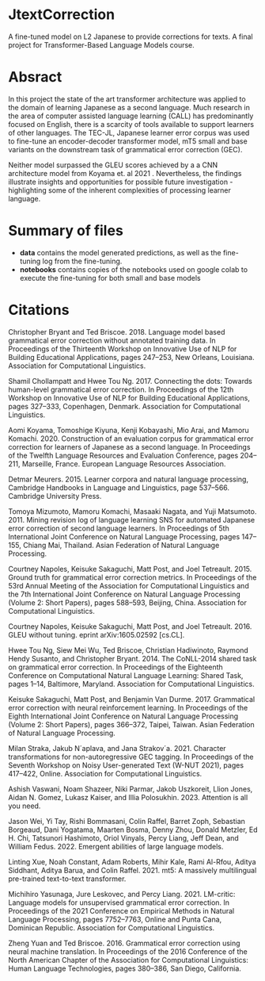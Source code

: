 # JtextCorrection
A fine-tuned model on L2 Japanese to provide corrections for texts. A final project for Transformer-Based Language Models course.

# Absract

In this project the state of the art transformer architecture was applied to the domain of learning Japanese as a second language. Much research in the area of computer assisted language learning (CALL) has predominantly focused on English, there is a scarcity of tools available to support learners of other languages. The TEC-JL, Japanese learner error corpus was used to fine-tune an encoder-decoder transformer model, mT5 small and base variants on the downstream task of grammatical error correction (GEC).

Neither model surpassed the GLEU scores achieved by a a CNN architecture model from Koyama et. al 2021 . Nevertheless, the findings illustrate insights and opportunities for possible future investigation - highlighting some of the inherent complexities of processing learner language.

# Summary of files

* **data** contains the model generated predictions, as well as the fine-tuning log from the fine-tuning.
* **notebooks** contains copies of the notebooks used on google colab to execute the fine-tuning for both small and base models

# Citations

Christopher Bryant and Ted Briscoe. 2018. Language
model based grammatical error correction without
annotated training data. In Proceedings of the Thirteenth
Workshop on Innovative Use of NLP for Building
Educational Applications, pages 247–253, New
Orleans, Louisiana. Association for Computational
Linguistics.

Shamil Chollampatt and Hwee Tou Ng. 2017. Connecting
the dots: Towards human-level grammatical error
correction. In Proceedings of the 12th Workshop on
Innovative Use of NLP for Building Educational Applications,
pages 327–333, Copenhagen, Denmark.
Association for Computational Linguistics.

Aomi Koyama, Tomoshige Kiyuna, Kenji Kobayashi,
Mio Arai, and Mamoru Komachi. 2020. Construction
of an evaluation corpus for grammatical error
correction for learners of Japanese as a second language.
In Proceedings of the Twelfth Language Resources
and Evaluation Conference, pages 204–211,
Marseille, France. European Language Resources
Association.

Detmar Meurers. 2015. Learner corpora and natural
language processing, Cambridge Handbooks in Language
and Linguistics, page 537–566. Cambridge
University Press.

Tomoya Mizumoto, Mamoru Komachi, Masaaki Nagata,
and Yuji Matsumoto. 2011. Mining revision log of
language learning SNS for automated Japanese error
correction of second language learners. In Proceedings
of 5th International Joint Conference on Natural
Language Processing, pages 147–155, Chiang Mai,
Thailand. Asian Federation of Natural Language Processing.

Courtney Napoles, Keisuke Sakaguchi, Matt Post, and
Joel Tetreault. 2015. Ground truth for grammatical
error correction metrics. In Proceedings of the 53rd
Annual Meeting of the Association for Computational
Linguistics and the 7th International Joint Conference
on Natural Language Processing (Volume 2:
Short Papers), pages 588–593, Beijing, China. Association
for Computational Linguistics.

Courtney Napoles, Keisuke Sakaguchi, Matt Post, and
Joel Tetreault. 2016. GLEU without tuning. eprint
arXiv:1605.02592 [cs.CL].

Hwee Tou Ng, Siew Mei Wu, Ted Briscoe, Christian
Hadiwinoto, Raymond Hendy Susanto, and Christopher
Bryant. 2014. The CoNLL-2014 shared task
on grammatical error correction. In Proceedings of
the Eighteenth Conference on Computational Natural
Language Learning: Shared Task, pages 1–14,
Baltimore, Maryland. Association for Computational
Linguistics.

Keisuke Sakaguchi, Matt Post, and Benjamin
Van Durme. 2017. Grammatical error correction
with neural reinforcement learning. In Proceedings
of the Eighth International Joint Conference on Natural
Language Processing (Volume 2: Short Papers),
pages 366–372, Taipei, Taiwan. Asian Federation of
Natural Language Processing.

Milan Straka, Jakub N´aplava, and Jana Strakov´a. 2021.
Character transformations for non-autoregressive
GEC tagging. In Proceedings of the Seventh Workshop
on Noisy User-generated Text (W-NUT 2021),
pages 417–422, Online. Association for Computational
Linguistics.

Ashish Vaswani, Noam Shazeer, Niki Parmar, Jakob
Uszkoreit, Llion Jones, Aidan N. Gomez, Lukasz
Kaiser, and Illia Polosukhin. 2023. Attention is all
you need.

Jason Wei, Yi Tay, Rishi Bommasani, Colin Raffel,
Barret Zoph, Sebastian Borgeaud, Dani Yogatama,
Maarten Bosma, Denny Zhou, Donald Metzler, Ed H.
Chi, Tatsunori Hashimoto, Oriol Vinyals, Percy
Liang, Jeff Dean, and William Fedus. 2022. Emergent
abilities of large language models.

Linting Xue, Noah Constant, Adam Roberts, Mihir Kale,
Rami Al-Rfou, Aditya Siddhant, Aditya Barua, and
Colin Raffel. 2021. mt5: A massively multilingual
pre-trained text-to-text transformer.

Michihiro Yasunaga, Jure Leskovec, and Percy Liang.
2021. LM-critic: Language models for unsupervised
grammatical error correction. In Proceedings of the
2021 Conference on Empirical Methods in Natural
Language Processing, pages 7752–7763, Online and
Punta Cana, Dominican Republic. Association for
Computational Linguistics.

Zheng Yuan and Ted Briscoe. 2016. Grammatical error
correction using neural machine translation. In
Proceedings of the 2016 Conference of the North
American Chapter of the Association for Computational
Linguistics: Human Language Technologies,
pages 380–386, San Diego, California.
